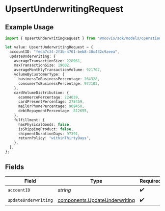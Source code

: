 # UpsertUnderwritingRequest

## Example Usage

```typescript
import { UpsertUnderwritingRequest } from "@moovio/sdk/models/operations";

let value: UpsertUnderwritingRequest = {
  accountID: "feda7c34-2f3b-4701-beb8-30c432c9aeea",
  updateUnderwriting: {
    averageTransactionSize: 228961,
    maxTransactionSize: 19602,
    averageMonthlyTransactionVolume: 921707,
    volumeByCustomerType: {
      businessToBusinessPercentage: 264328,
      consumerToBusinessPercentage: 973103,
    },
    cardVolumeDistribution: {
      ecommercePercentage: 224039,
      cardPresentPercentage: 278459,
      mailOrPhonePercentage: 909450,
      debtRepaymentPercentage: 812655,
    },
    fulfillment: {
      hasPhysicalGoods: false,
      isShippingProduct: false,
      shipmentDurationDays: 97391,
      returnPolicy: "withinThirtyDays",
    },
  },
};
```

## Fields

| Field                                                                          | Type                                                                           | Required                                                                       | Description                                                                    |
| ------------------------------------------------------------------------------ | ------------------------------------------------------------------------------ | ------------------------------------------------------------------------------ | ------------------------------------------------------------------------------ |
| `accountID`                                                                    | *string*                                                                       | :heavy_check_mark:                                                             | N/A                                                                            |
| `updateUnderwriting`                                                           | [components.UpdateUnderwriting](../../models/components/updateunderwriting.md) | :heavy_check_mark:                                                             | N/A                                                                            |